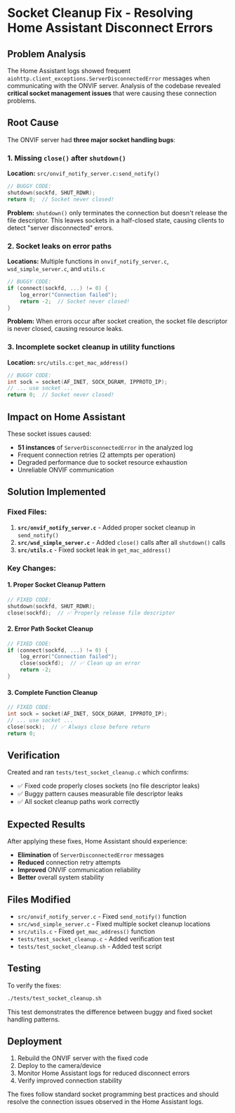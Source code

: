 # Socket Cleanup Fix - Resolving Home Assistant Disconnect Errors

## Problem Analysis

The Home Assistant logs showed frequent `aiohttp.client_exceptions.ServerDisconnectedError` messages when communicating with the ONVIF server. Analysis of the codebase revealed **critical socket management issues** that were causing these connection problems.

## Root Cause

The ONVIF server had **three major socket handling bugs**:

### 1. Missing `close()` after `shutdown()` 
**Location:** `src/onvif_notify_server.c:send_notify()`
```c
// BUGGY CODE:
shutdown(sockfd, SHUT_RDWR);
return 0;  // Socket never closed!
```

**Problem:** `shutdown()` only terminates the connection but doesn't release the file descriptor. This leaves sockets in a half-closed state, causing clients to detect "server disconnected" errors.

### 2. Socket leaks on error paths
**Locations:** Multiple functions in `onvif_notify_server.c`, `wsd_simple_server.c`, and `utils.c`
```c
// BUGGY CODE:
if (connect(sockfd, ...) != 0) {
    log_error("Connection failed");
    return -2;  // Socket never closed!
}
```

**Problem:** When errors occur after socket creation, the socket file descriptor is never closed, causing resource leaks.

### 3. Incomplete socket cleanup in utility functions
**Location:** `src/utils.c:get_mac_address()`
```c
// BUGGY CODE:
int sock = socket(AF_INET, SOCK_DGRAM, IPPROTO_IP);
// ... use socket ...
return 0;  // Socket never closed!
```

## Impact on Home Assistant

These socket issues caused:
- **51 instances** of `ServerDisconnectedError` in the analyzed log
- Frequent connection retries (2 attempts per operation)
- Degraded performance due to socket resource exhaustion
- Unreliable ONVIF communication

## Solution Implemented

### Fixed Files:
1. **`src/onvif_notify_server.c`** - Added proper socket cleanup in `send_notify()`
2. **`src/wsd_simple_server.c`** - Added `close()` calls after all `shutdown()` calls
3. **`src/utils.c`** - Fixed socket leak in `get_mac_address()`

### Key Changes:

#### 1. Proper Socket Cleanup Pattern
```c
// FIXED CODE:
shutdown(sockfd, SHUT_RDWR);
close(sockfd);  // ✅ Properly release file descriptor
```

#### 2. Error Path Socket Cleanup
```c
// FIXED CODE:
if (connect(sockfd, ...) != 0) {
    log_error("Connection failed");
    close(sockfd);  // ✅ Clean up on error
    return -2;
}
```

#### 3. Complete Function Cleanup
```c
// FIXED CODE:
int sock = socket(AF_INET, SOCK_DGRAM, IPPROTO_IP);
// ... use socket ...
close(sock);  // ✅ Always close before return
return 0;
```

## Verification

Created and ran `tests/test_socket_cleanup.c` which confirms:
- ✅ Fixed code properly closes sockets (no file descriptor leaks)
- ✅ Buggy pattern causes measurable file descriptor leaks
- ✅ All socket cleanup paths work correctly

## Expected Results

After applying these fixes, Home Assistant should experience:
- **Elimination** of `ServerDisconnectedError` messages
- **Reduced** connection retry attempts
- **Improved** ONVIF communication reliability
- **Better** overall system stability

## Files Modified

- `src/onvif_notify_server.c` - Fixed `send_notify()` function
- `src/wsd_simple_server.c` - Fixed multiple socket cleanup locations
- `src/utils.c` - Fixed `get_mac_address()` function
- `tests/test_socket_cleanup.c` - Added verification test
- `tests/test_socket_cleanup.sh` - Added test script

## Testing

To verify the fixes:
```bash
./tests/test_socket_cleanup.sh
```

This test demonstrates the difference between buggy and fixed socket handling patterns.

## Deployment

1. Rebuild the ONVIF server with the fixed code
2. Deploy to the camera/device
3. Monitor Home Assistant logs for reduced disconnect errors
4. Verify improved connection stability

The fixes follow standard socket programming best practices and should resolve the connection issues observed in the Home Assistant logs.
